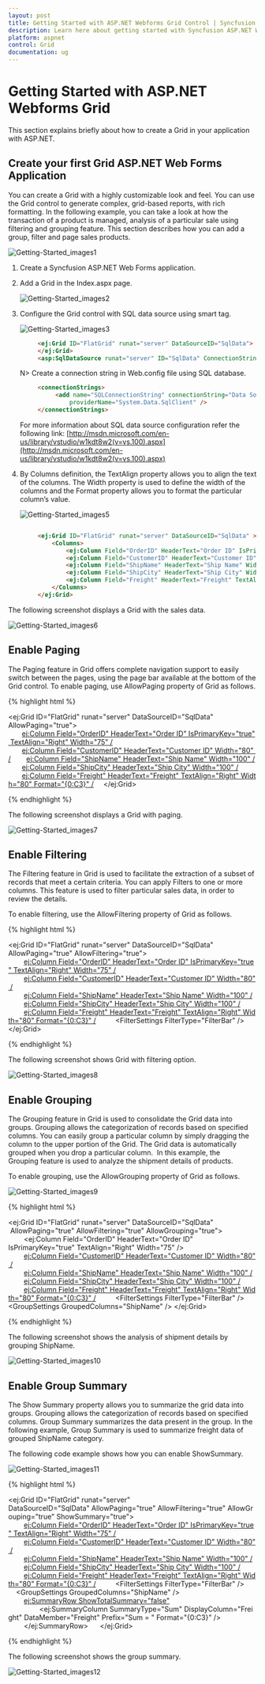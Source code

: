 ```yaml
---
layout: post
title: Getting Started with ASP.NET Webforms Grid Control | Syncfusion
description: Learn here about getting started with Syncfusion ASP.NET Webforms Grid Control, its elements, and more.
platform: aspnet
control: Grid
documentation: ug
---
```


# Getting Started with ASP.NET Webforms Grid

This section explains briefly about how to create a Grid in your application with ASP.NET.

## Create your first Grid ASP.NET Web Forms Application

You can create a Grid with a highly customizable look and feel. You can use the Grid control to generate complex, grid-based reports, with rich formatting. In the following example, you can take a look at how the transaction of a product is managed, analysis of a particular sale using filtering and grouping feature. This section describes how you can add a group, filter and page sales products.



![Getting-Started_images1](Getting-Started_images/Getting-Started_img1.png)



1. Create a Syncfusion ASP.NET Web Forms application.
2. Add a Grid in the Index.aspx page. 

   ![Getting-Started_images2](Getting-Started_images/Getting-Started_img2.png)

3. Configure the Grid control with SQL data source using smart tag.

   ![Getting-Started_images3](Getting-Started_images/Getting-Started_img3.png)


   ~~~ html
		<ej:Grid ID="FlatGrid" runat="server" DataSourceID="SqlData">
		</ej:Grid>
		<asp:SqlDataSource runat="server" ID="SqlData" ConnectionString="<%$ ConnectionStrings:SQLConnectionString %>" SelectCommand="SELECT * FROM [Orders]"></asp:SqlDataSource>
   ~~~
   
   N> Create a connection string in Web.config file using SQL database.

   ~~~ html
		<connectionStrings>
			 <add name="SQLConnectionString" connectionString="Data Source=(LocalDB)\V11.0;AttachDbFilename=|DataDirectory|\NORTHWND.MDF; Integrated Security=True"  
				 providerName="System.Data.SqlClient" />
		</connectionStrings>

   ~~~
   
   For more information about SQL data source configuration refer the following link: [http://msdn.microsoft.com/en-us/library/vstudio/w1kdt8w2(v=vs.100).aspx](http://msdn.microsoft.com/en-us/library/vstudio/w1kdt8w2(v=vs.100).aspx)

4. By Columns definition, the TextAlign property allows you to align the text of the columns. The Width property is used to define the width of the columns and the Format property allows you to format the particular column’s value.

   ![Getting-Started_images5](Getting-Started_images/Getting-Started_img5.png) 

   ~~~ html

		<ej:Grid ID="FlatGrid" runat="server" DataSourceID="SqlData" >
		    <Columns>
		        <ej:Column Field="OrderID" HeaderText="Order ID" IsPrimaryKey="True" TextAlign="Right" Width="75" />
		        <ej:Column Field="CustomerID" HeaderText="Customer ID" Width="80" />
		        <ej:Column Field="ShipName" HeaderText="Ship Name" Width="100" />
		        <ej:Column Field="ShipCity" HeaderText="Ship City" Width="100" />
		        <ej:Column Field="Freight" HeaderText="Freight" TextAlign="Right" Width="80" Format="{0:C3}" /> 
		    </Columns>
		</ej:Grid>

   ~~~

The following screenshot displays a Grid with the sales data.



![Getting-Started_images6](Getting-Started_images/Getting-Started_img6.png) 



## Enable Paging

The Paging feature in Grid offers complete navigation support to easily switch between the pages, using the page bar available at the bottom of the Grid control. To enable paging, use AllowPaging property of Grid as follows.


{% highlight html %}

<ej:Grid ID="FlatGrid" runat="server" DataSourceID="SqlData" AllowPaging="true">
    <Columns>
       <ej:Column Field="OrderID" HeaderText="Order ID" IsPrimaryKey="true" TextAlign="Right" Width="75" />
       <ej:Column Field="CustomerID" HeaderText="Customer ID" Width="80" />
       <ej:Column Field="ShipName" HeaderText="Ship Name" Width="100" />
       <ej:Column Field="ShipCity" HeaderText="Ship City" Width="100" />
       <ej:Column Field="Freight" HeaderText="Freight" TextAlign="Right" Width="80" Format="{0:C3}" />
    </Columns>
</ej:Grid>

{% endhighlight %}


The following screenshot displays a Grid with paging.



![Getting-Started_images7](Getting-Started_images/Getting-Started_img7.jpeg)



## Enable Filtering

The Filtering feature in Grid is used to facilitate the extraction of a subset of records that meet a certain criteria. You can apply Filters to one or more columns. This feature is used to filter particular sales data, in order to review the details.

To enable filtering, use the AllowFiltering property of Grid as follows.

{% highlight html %}

<ej:Grid ID="FlatGrid" runat="server" DataSourceID="SqlData" AllowPaging="true" AllowFiltering="true">
    <Columns>
        <ej:Column Field="OrderID" HeaderText="Order ID" IsPrimaryKey="true" TextAlign="Right" Width="75" />
        <ej:Column Field="CustomerID" HeaderText="Customer ID" Width="80" />
        <ej:Column Field="ShipName" HeaderText="Ship Name" Width="100" />
        <ej:Column Field="ShipCity" HeaderText="Ship City" Width="100" />
        <ej:Column Field="Freight" HeaderText="Freight" TextAlign="Right" Width="80" Format="{0:C3}" />
    </Columns>
    <FilterSettings FilterType="FilterBar" />
</ej:Grid>

{% endhighlight  %}



The following screenshot shows Grid with filtering option.


![Getting-Started_images8](Getting-Started_images/Getting-Started_img8.jpeg)



## Enable Grouping

The Grouping feature in Grid is used to consolidate the Grid data into groups. Grouping allows the categorization of records based on specified columns. You can easily group a particular column by simply dragging the column to the upper portion of the Grid. The Grid data is automatically grouped when you drop a particular column.  In this example, the Grouping feature is used to analyze the shipment details of products.

To enable grouping, use the AllowGrouping property of Grid as follows.



![Getting-Started_images9](Getting-Started_images/Getting-Started_img9.png) 



{% highlight html %}

<ej:Grid ID="FlatGrid" runat="server" DataSourceID="SqlData"
         AllowPaging="true" AllowFiltering="true" AllowGrouping="true">
    <Columns>
        <ej:Column Field="OrderID" HeaderText="Order ID" 
            IsPrimaryKey="true" TextAlign="Right" Width="75" />
        <ej:Column Field="CustomerID" HeaderText="Customer ID" Width="80" />
        <ej:Column Field="ShipName" HeaderText="Ship Name" Width="100" />
        <ej:Column Field="ShipCity" HeaderText="Ship City" Width="100" />
        <ej:Column Field="Freight" HeaderText="Freight" TextAlign="Right" Width="80" Format="{0:C3}" />
    </Columns>
    <FilterSettings FilterType="FilterBar" />
    <GroupSettings GroupedColumns="ShipName" />
</ej:Grid>

{% endhighlight %}



The following screenshot shows the analysis of shipment details by grouping ShipName.


![Getting-Started_images10](Getting-Started_images/Getting-Started_img10.png)



## Enable Group Summary

The Show Summary property allows you to summarize the grid data into groups. Grouping allows the categorization of records based on specified columns. Group Summary summarizes the data present in the group. In the following example, Group Summary is used to summarize freight data of grouped ShipName category.

The following code example shows how you can enable ShowSummary.



![Getting-Started_images11](Getting-Started_images/Getting-Started_img11.png)


{% highlight html %}

<ej:Grid ID="FlatGrid" runat="server" DataSourceID="SqlData" AllowPaging="true" AllowFiltering="true" AllowGrouping="true" ShowSummary="true">
    <Columns>
        <ej:Column Field="OrderID" HeaderText="Order ID" IsPrimaryKey="true" TextAlign="Right" Width="75" />
        <ej:Column Field="CustomerID" HeaderText="Customer ID" Width="80" />
        <ej:Column Field="ShipName" HeaderText="Ship Name" Width="100" />
        <ej:Column Field="ShipCity" HeaderText="Ship City" Width="100" />
        <ej:Column Field="Freight" HeaderText="Freight" TextAlign="Right" Width="80" Format="{0:C3}" />
    </Columns>
    <FilterSettings FilterType="FilterBar" />
    <GroupSettings GroupedColumns="ShipName" />
    <SummaryRows>
        <ej:SummaryRow ShowTotalSummary="false">
            <SummaryColumn>
                <ej:SummaryColumn SummaryType="Sum" DisplayColumn="Freight" DataMember="Freight" Prefix="Sum = " Format="{0:C3}" />
            </SummaryColumn>
        </ej:SummaryRow>
    </SummaryRows>
</ej:Grid>

{% endhighlight %}


The following screenshot shows the group summary.

![Getting-Started_images12](Getting-Started_images/Getting-Started_img12.png) 